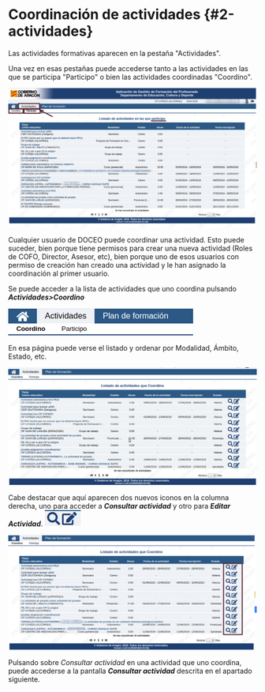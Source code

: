 # Coordinación de actividades {#2-actividades}

Las actividades formativas aparecen en la pestaña "Actividades".

Una vez en esas pestañas puede accederse tanto a las actividades en las que se participa "Participo" o bien las actividades coordinadas "Coordino".

![](https://raw.githubusercontent.com/catedu/manualdoceo/master/assets/seleccion-716b.png)

Cualquier usuario de DOCEO puede coordinar una actividad. Esto puede suceder, bien porque tiene permisos para crear una nueva actividad (Roles de COFO, Director, Asesor, etc), bien porque uno de esos usuarios con permiso de creación han creado una actividad y le han asignado la coordinación al primer usuario.

Se puede acceder a la lista de actividades que uno coordina pulsando **_Actividades>Coordino_**

![](https://raw.githubusercontent.com/catedu/manualdoceo/master/assets/seleccion-721.png)

En esa página puede verse el listado y ordenar por Modalidad, Ámbito, Estado, etc.

![](https://raw.githubusercontent.com/catedu/manualdoceo/master/assets/peek-30-01-2019-11-47.gif)

Cabe destacar que aquí aparecen dos nuevos iconos en la columna derecha, uno para acceder a _**Consultar actividad**_ y otro para _**Editar Actividad**_. ![](https://raw.githubusercontent.com/catedu/manualdoceo/master/assets/consultareditar.png)

![](https://raw.githubusercontent.com/catedu/manualdoceo/master/assets/seleccion-723.png)

Pulsando sobre _Consultar actividad_ en una actividad que uno coordina, puede accederse a la pantalla **_Consultar actividad_** descrita en el apartado siguiente.
